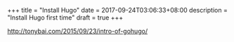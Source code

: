 +++
title = "Install Hugo"
date = 2017-09-24T03:06:33+08:00
description = "Install Hugo first time"
draft = true
+++

















http://tonybai.com/2015/09/23/intro-of-gohugo/